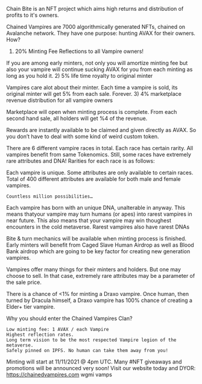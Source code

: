 Chain Bite is an NFT project which aims high returns and distribution of profits to it's owners.

Chained Vampires are 7000 algorithmically generated NFTs, chained on Avalanche network. They have one purpose: hunting AVAX for their owners. How?
1) 20% Minting Fee Reflections to all Vampire owners!

If you are among early minters, not only you will amortize minting fee but also your vampire will continue sucking AVAX for you from each minting as long as you hold it.
2) 5% life time royalty to original minter

Vampires care alot about their minter. Each time a vampire is sold, its original minter will get 5% from each sale. Forever.
3) 4% marketplace revenue distribution for all vampire owners

Marketplace will open when minting process is complete. From each second hand sale, all holders will get %4 of the revenue.

Rewards are instantly available to be claimed and given directly as AVAX. So you don’t have to deal with some kind of weird custom token.

There are 6 different vampire races in total. Each race has certain rarity. All vampires benefit from same Tokenomics. Still, some races have extremely rare attributes and DNA! Rarities for each race is as follows:

Each vampire is unique. Some attributes are only available to certain races. Total of 400 different attributes are available for both male and female vampires.

    Countless million possibilities…

Each vampire has born with an unique DNA, unalterable in anyway. This means thatyour vampire may turn humans (or apes) into rarest vampires in near future. This also means that your vampire may win thoughest encounters in the cold metaverse. Rarest vampires also have rarest DNAs

Bite & turn mechanics will be available when minting process is finished. Early minters will benefit from Caged Slave Human Airdrop as well as Blood Bank airdrop which are going to be key factor for creating new generation vampires.

Vampires offer many things for their minters and holders. But one may choose to sell. In that case, extremely rare attributes may be a parameter of the sale price.

There is a chance of <1% for minting a Draxo vampire. Once human, then turned by Dracula himself, a Draxo vampire has 100% chance of creating a Elder+ tier vampire.

Why you should enter the Chained Vampires Clan?

    Low minting fee: 1 AVAX / each Vampire
    Highest reflection rates.
    Long term vision to be the most respected Vampire legion of the metaverse.
    Safely pinned on IPFS. No human can take them away from you!

Minting will start at 11/11/2021 @ 4pm UTC. Many #NFT giveaways and promotions will be announced very soon! Visit our website today and DYOR: https://chainedvampires.com
wgmi vamps
